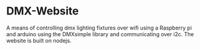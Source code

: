 # DMX-Website
 A means of controlling dmx lighting fixtures over wifi using a Raspberry pi and arduino using the DMXsimple library and communicating over i2c. The website is built on nodejs.
